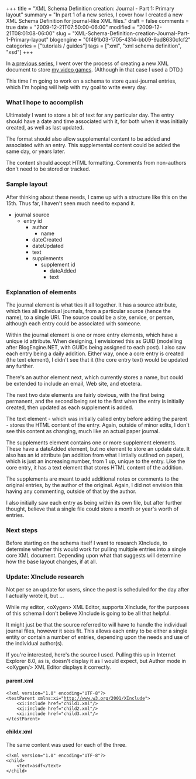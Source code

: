+++
title = "XML Schema Definition creation: Journal - Part 1: Primary layout"
summary = "In part 1 of a new series, I cover how I created a new XML Schema Definition for journal-like XML files."
draft = false
comments = true
date = "2009-12-21T07:50:00-06:00"
modified = "2009-12-21T08:01:08-06:00"
slug = "XML-Schema-Definition-creation-Journal-Part-1-Primary-layout"
blogengine = "0f491b03-1705-4314-bb09-9ad8630cfcf2"
categories = ["tutorials / guides"]
tags = ["xml", "xml schema definition", "xsd"]
+++

<p>In <a href="http://strivinglife.com/words/post/XML-creation-Part-01.aspx">a previous series</a>, I went over the process of creating a new XML document to store <a href="http://jamesrskemp.com/video_games.xml">my video games</a>. (Although in that case I used a DTD.)</p>
<p>This time I'm going to work on a schema to store quasi-journal entries, which I'm hoping will help with my goal to write every day.</p>
<h3>What I hope to accomplish</h3>
<p>Ultimately I want to store a bit of text for any particular day. The entry should have a date and time associated with it, for both when it was initially created, as well as last updated.</p>
<p>The format should also allow supplemental content to be added and associated with an entry. This supplemental content could be added the same day, or years later.</p>
<p>The content should accept HTML formatting. Comments from non-authors don't need to be stored or tracked.</p>
<h3>Sample layout</h3>
<p>After thinking about these needs, I came up with a structure like this on the 15th. Thus far, I haven't seen much need to expand it.</p>
<ul>
<li>journal source 
<ul>
<li>entry id 
<ul>
<li>author 
<ul>
<li>name</li>
</ul>
</li>
<li>dateCreated</li>
<li>dateUpdated</li>
<li>text</li>
<li>supplements 
<ul>
<li>supplement id 
<ul>
<li>dateAdded</li>
<li>text</li>
</ul>
</li>
</ul>
</li>
</ul>
</li>
</ul>
</li>
</ul>
<h3>Explanation of elements</h3>
<p>The journal element is what ties it all together. It has a source attribute, which ties all individual journals, from a particular source (hence the name),&nbsp;to a single URI. The source could be a site, service, or person, although each entry could be associated with someone.</p>
<p>Within the journal element is one or more entry elements, which have a unique id attribute. When designing, I envisioned this as GUID (modelling after BlogEngine.NET, with GUIDs being assigned to each post). I also saw each entry being a daily addition. Either way, once a core entry is created (the text element), I didn't see that it (the core entry text)&nbsp;would be updated any further.</p>
<p>There's an author element next, which currently stores a name, but could be extended to include an email, Web site, and etcetera.</p>
<p>The next two date elements are fairly obvious, with the first being permanent, and the second being set to the first when the entry is initially created, then updated as each supplement is added.</p>
<p>The text element -&nbsp;which was&nbsp;initially&nbsp;called entry before adding the parent - stores the HTML content of the entry. Again, outside of minor edits, I don't see this content as changing, much like an actual paper journal.</p>
<p>The supplements element contains one or more supplement elements. These have a dateAdded element, but no element to store an update date. It also has an id attribute (an addition from what I intially outlined on paper), which is just an increasing number, from 1 up, unique to the entry. Like the core entry, it has a text element that stores HTML content of the addition.</p>
<p>The supplements are meant to add additional notes or comments to the original entries, by the author of the original. Again, I did not envision this having any commenting, outside of that by the author.</p>
<p>I also initially saw each entry as being within its own file, but after further thought, believe that a single file could store a month or year's worth of entries.</p>
<h3>Next steps</h3>
<p>Before starting on the schema itself I want to research XInclude, to determine whether this would work for pulling multiple entries into a single core XML document. Depending upon what that suggests will determine how the base layout changes, if at all.</p>
<h3>Update: XInclude research</h3>
<div class="note">
<p>Not per se an update for users, since the post is scheduled for the day after I actually wrote it, but ...</p>
</div>
<p>While my editor, &lt;oXygen&gt; XML Editor, supports XInclude, for the purposes of this schema I don't believe XInclude is going to be all that helpful.</p>
<p>It might just be that the source referred to will have to handle the individual journal files, however it sees fit. This allows each entry to&nbsp;be either a single entity or contain a number of entries, depending upon the needs and use of the individual author(s).</p>
<p>If you're interested, here's the source I used. Pulling this up in Internet Explorer 8.0, as is, doesn't display it as&nbsp;I would expect, but Author mode in &lt;oXygen/&gt; XML Editor displays it correctly.</p>
<h4>parent.xml</h4>
<pre class="code"><code class="xml">&lt;?xml version="1.0" encoding="UTF-8"?&gt;
&lt;testParent xmlns:xi="<a href="http://www.w3.org/2001/XInclude">http://www.w3.org/2001/XInclude</a>"&gt;
	&lt;xi:include href="child1.xml"/&gt;
	&lt;xi:include href="child2.xml"/&gt;
	&lt;xi:include href="child3.xml"/&gt;
&lt;/testParent&gt;</code></pre>
<h4>child<em>x</em>.xml</h4>
<p>The same content was used for each of the three.</p>
<pre class="code"><code class="xml">&lt;?xml version="1.0" encoding="UTF-8"?&gt;
&lt;child&gt;
	&lt;text&gt;asdf&lt;/text&gt;
&lt;/child&gt;</code></pre>
